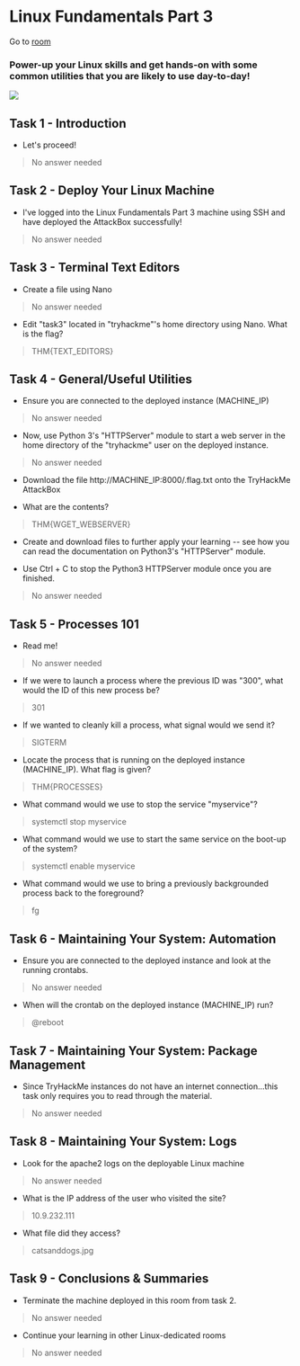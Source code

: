 # Linux Fundamentals Part 3
Go to [room](https://tryhackme.com/room/linuxfundamentalspart3)
### Power-up your Linux skills and get hands-on with some common utilities that you are likely to use day-to-day!

![](https://media.cybernews.com/images/featured/2021/09/best%20linux%20hosting.png)


## Task 1 - Introduction


- Let's proceed!
> No answer needed


## Task 2 - Deploy Your Linux Machine


- I've logged into the Linux Fundamentals Part 3 machine using SSH and have deployed the AttackBox successfully!
> No answer needed


## Task 3 - Terminal Text Editors


- Create a file using Nano
> No answer needed


- Edit "task3" located in "tryhackme"'s home directory using Nano. What is the flag?

> THM{TEXT_EDITORS}


## Task 4 -  General/Useful Utilities


- Ensure you are connected to the deployed instance (MACHINE_IP)
> No answer needed


- Now, use Python 3's "HTTPServer" module to start a web server in the home directory of the "tryhackme" user on the deployed instance.
> No answer needed


- Download the file http://MACHINE_IP:8000/.flag.txt onto the TryHackMe AttackBox

- What are the contents?
> THM{WGET_WEBSERVER}


- Create and download files to further apply your learning -- see how you can read the documentation on Python3's "HTTPServer" module. 

- Use Ctrl + C to stop the Python3 HTTPServer module once you are finished.
> No answer needed


## Task 5 - Processes 101



- Read me!
> No answer needed


- If we were to launch a process where the previous ID was "300", what would the ID of this new process be?
> 301


- If we wanted to cleanly kill a process, what signal would we send it?
> SIGTERM


- Locate the process that is running on the deployed instance (MACHINE_IP). What flag is given?
> THM{PROCESSES}


- What command would we use to stop the service "myservice"?
> systemctl stop myservice


- What command would we use to start the same service on the boot-up of the system?
> systemctl enable myservice


- What command would we use to bring a previously backgrounded process back to the foreground?
> fg


## Task 6 - Maintaining Your System: Automation


- Ensure you are connected to the deployed instance and look at the running crontabs.
> No answer needed


- When will the crontab on the deployed instance (MACHINE_IP) run?
> @reboot


## Task 7 - Maintaining Your System: Package Management


- Since TryHackMe instances do not have an internet connection...this task only requires you to read through the material.
> No answer needed


## Task 8 - Maintaining Your System: Logs


- Look for the apache2 logs on the deployable Linux machine
> No answer needed


- What is the IP address of the user who visited the site?
> 10.9.232.111


- What file did they access?
> catsanddogs.jpg


## Task 9 - Conclusions & Summaries


- Terminate the machine deployed in this room from task 2. 
> No answer needed


- Continue your learning in other Linux-dedicated rooms
> No answer needed
